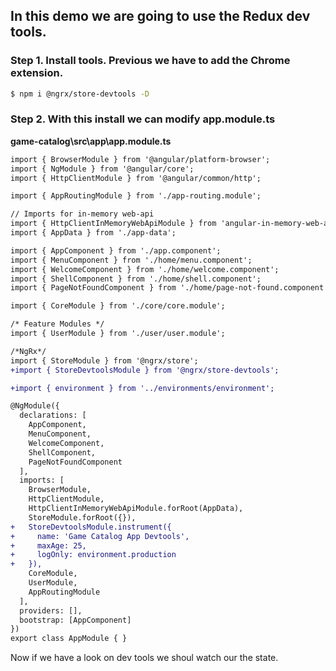 ## In this demo we are going to use the Redux dev tools.

### Step 1. Install tools. Previous we have to add the Chrome extension.

```bash
$ npm i @ngrx/store-devtools -D
```

### Step 2. With this install we can modify app.module.ts

__game-catalog\src\app\app.module.ts__

```diff
import { BrowserModule } from '@angular/platform-browser';
import { NgModule } from '@angular/core';
import { HttpClientModule } from '@angular/common/http';

import { AppRoutingModule } from './app-routing.module';

// Imports for in-memory web-api
import { HttpClientInMemoryWebApiModule } from 'angular-in-memory-web-api';
import { AppData } from './app-data';

import { AppComponent } from './app.component';
import { MenuComponent } from './home/menu.component';
import { WelcomeComponent } from './home/welcome.component';
import { ShellComponent } from './home/shell.component';
import { PageNotFoundComponent } from './home/page-not-found.component';

import { CoreModule } from './core/core.module';

/* Feature Modules */
import { UserModule } from './user/user.module';

/*NgRx*/
import { StoreModule } from '@ngrx/store';
+import { StoreDevtoolsModule } from '@ngrx/store-devtools';

+import { environment } from '../environments/environment';

@NgModule({
  declarations: [
    AppComponent,
    MenuComponent,
    WelcomeComponent,
    ShellComponent,
    PageNotFoundComponent
  ],
  imports: [
    BrowserModule,
    HttpClientModule,
    HttpClientInMemoryWebApiModule.forRoot(AppData),
    StoreModule.forRoot({}),
+   StoreDevtoolsModule.instrument({
+     name: 'Game Catalog App Devtools',
+     maxAge: 25,
+     logOnly: environment.production
+   }),
    CoreModule,
    UserModule,
    AppRoutingModule
  ],
  providers: [],
  bootstrap: [AppComponent]
})
export class AppModule { }

```

Now if we have a look on dev tools we shoul watch our the state.
